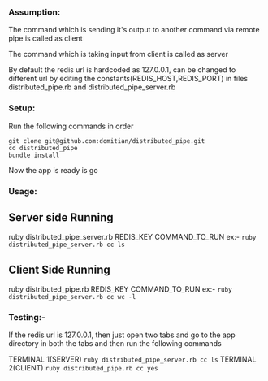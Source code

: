 
### Assumption:
The command which is sending it's output to another command via remote pipe is called as client

The command which is taking input from client is called as server

By default the redis url is hardcoded as 127.0.0.1, can be changed to different url by editing the constants(REDIS_HOST,REDIS_PORT) in files distributed_pipe.rb and distributed_pipe_server.rb

### Setup:
Run the following commands in order
```
git clone git@github.com:domitian/distributed_pipe.git
cd distributed_pipe
bundle install 
```

Now the app is ready is go

### Usage:
## Server side Running

ruby distributed_pipe_server.rb REDIS_KEY COMMAND_TO_RUN
ex:- 
`ruby distributed_pipe_server.rb cc ls`

## Client Side Running

ruby distributed_pipe.rb REDIS_KEY COMMAND_TO_RUN
ex:-
`ruby distributed_pipe_server.rb cc wc -l`

### Testing:-

If the redis url is 127.0.0.1, then just open two tabs and go to the app directory in both the tabs and then run the following commands

TERMINAL 1(SERVER)
`ruby distributed_pipe_server.rb cc ls`
TERMINAL 2(CLIENT)
`ruby distributed_pipe.rb cc yes`
